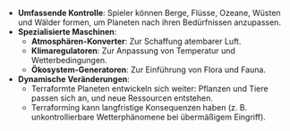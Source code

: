 
- **Umfassende Kontrolle**: Spieler können Berge, Flüsse, Ozeane, Wüsten und Wälder formen, um Planeten nach ihren Bedürfnissen anzupassen.
- **Spezialisierte Maschinen**:
    - **Atmosphären-Konverter**: Zur Schaffung atembarer Luft.
    - **Klimaregulatoren**: Zur Anpassung von Temperatur und Wetterbedingungen.
    - **Ökosystem-Generatoren**: Zur Einführung von Flora und Fauna.
- **Dynamische Veränderungen**:
    - Terraformte Planeten entwickeln sich weiter: Pflanzen und Tiere passen sich an, und neue Ressourcen entstehen.
    - Terraforming kann langfristige Konsequenzen haben (z. B. unkontrollierbare Wetterphänomene bei übermäßigem Eingriff).